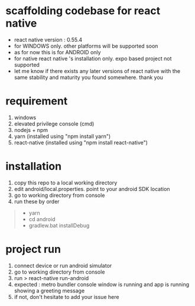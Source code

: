 # scaffolding codebase for react native
- react native version : 0.55.4
- for WINDOWS only. other platforms will be supported soon
- as for now this is for ANDROID only
- for native react native 's installation only. expo based project not supported
- let me know if there exists any later versions of react native with the same stability and maturity you found somewhere. thank you

# requirement
1. windows
2. elevated privilege console (cmd)
3. nodejs + npm
4. yarn (installed using "npm install yarn")
5. react-native (installed using "npm install react-native")

# installation
1. copy this repo to a local working directory
2. edit android/local.properties. point to your android SDK location 
3. go to working directory from console
4. run these by order
> - yarn
> - cd android
> - gradlew.bat installDebug

# project run
1. connect device or run android simulator
2. go to working directory from console
3. run > react-native run-android
4. expected : metro bundler console window is running and app is running showing a greeting message
5. if not, don't hesitate to add your issue here
